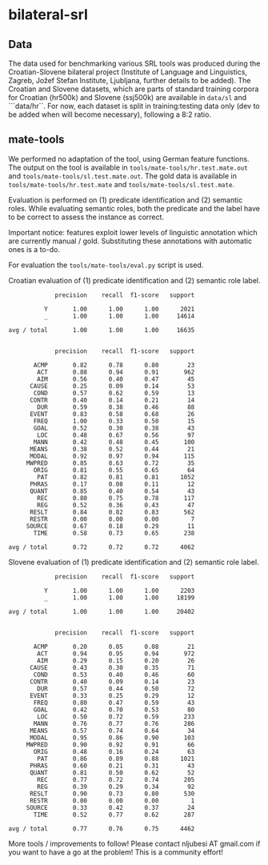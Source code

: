 # bilateral-srl

## Data

The data used for benchmarking various SRL tools was produced during the Croatian-Slovene bilateral project (Institute of Language and Linguistics, Zagreb, Jožef Stefan Institute, Ljubljana, further details to be added). The Croatian and Slovene datasets, which are parts of standard training corpora for Croatian (hr500k) and Slovene (ssj500k) are available in ```data/sl``` and ```data/hr``. For now, each dataset is split in training:testing data only (dev to be added when will become necessary), following a 8:2 ratio.

## mate-tools

We performed no adaptation of the tool, using German feature functions. The output on the tool is available in ```tools/mate-tools/hr.test.mate.out``` and ```tools/mate-tools/sl.test.mate.out```. The gold data is available in ```tools/mate-tools/hr.test.mate``` and ```tools/mate-tools/sl.test.mate```.

Evaluation is performed on (1) predicate identification and (2) semantic roles. While evaluating semantic roles, both the predicate and the label have to be correct to assess the instance as correct.

Important notice: features exploit lower levels of linguistic annotation which are currently manual / gold. Substituting these annotations with automatic ones is a to-do.

For evaluation the ```tools/mate-tools/eval.py``` script is used.

Croatian evaluation of (1) predicate identification and (2) semantic role label.

```
             precision    recall  f1-score   support

          Y       1.00      1.00      1.00      2021
          _       1.00      1.00      1.00     14614

avg / total       1.00      1.00      1.00     16635


             precision    recall  f1-score   support

       ACMP       0.82      0.78      0.80        23
        ACT       0.88      0.94      0.91       962
        AIM       0.56      0.40      0.47        45
      CAUSE       0.25      0.09      0.14        53
       COND       0.57      0.62      0.59        13
      CONTR       0.40      0.14      0.21        14
        DUR       0.59      0.38      0.46        88
      EVENT       0.83      0.58      0.68        26
       FREQ       1.00      0.33      0.50        15
       GOAL       0.52      0.30      0.38        43
        LOC       0.48      0.67      0.56        97
       MANN       0.42      0.48      0.45       100
      MEANS       0.38      0.52      0.44        21
      MODAL       0.92      0.97      0.94       115
     MWPRED       0.85      0.63      0.72        35
       ORIG       0.81      0.55      0.65        64
        PAT       0.82      0.81      0.81      1052
      PHRAS       0.17      0.08      0.11        12
      QUANT       0.85      0.40      0.54        43
        REC       0.80      0.75      0.78       117
        REG       0.52      0.36      0.43        47
      RESLT       0.84      0.82      0.83       562
      RESTR       0.00      0.00      0.00         7
     SOURCE       0.67      0.18      0.29        11
       TIME       0.58      0.73      0.65       238

avg / total       0.72      0.72      0.72      4062
```

Slovene evaluation of (1) predicate identification and (2) semantic role label.

```
             precision    recall  f1-score   support

          Y       1.00      1.00      1.00      2203
          _       1.00      1.00      1.00     18199

avg / total       1.00      1.00      1.00     20402


             precision    recall  f1-score   support

       ACMP       0.20      0.05      0.08        21
        ACT       0.94      0.95      0.94       972
        AIM       0.29      0.15      0.20        26
      CAUSE       0.43      0.30      0.35        71
       COND       0.53      0.40      0.46        60
      CONTR       0.40      0.09      0.14        23
        DUR       0.57      0.44      0.50        72
      EVENT       0.33      0.25      0.29        12
       FREQ       0.80      0.47      0.59        43
       GOAL       0.42      0.70      0.53        80
        LOC       0.50      0.72      0.59       233
       MANN       0.76      0.77      0.76       286
      MEANS       0.57      0.74      0.64        34
      MODAL       0.95      0.86      0.90       103
     MWPRED       0.90      0.92      0.91        66
       ORIG       0.48      0.16      0.24        63
        PAT       0.86      0.89      0.88      1021
      PHRAS       0.60      0.21      0.31        43
      QUANT       0.81      0.50      0.62        52
        REC       0.77      0.72      0.74       205
        REG       0.39      0.29      0.34        92
      RESLT       0.90      0.73      0.80       530
      RESTR       0.00      0.00      0.00         1
     SOURCE       0.33      0.42      0.37        24
       TIME       0.52      0.77      0.62       287

avg / total       0.77      0.76      0.75      4462
```

More tools / improvements to follow! Please contact nljubesi AT gmail.com if you want to have a go at the problem! This is a community effort!
